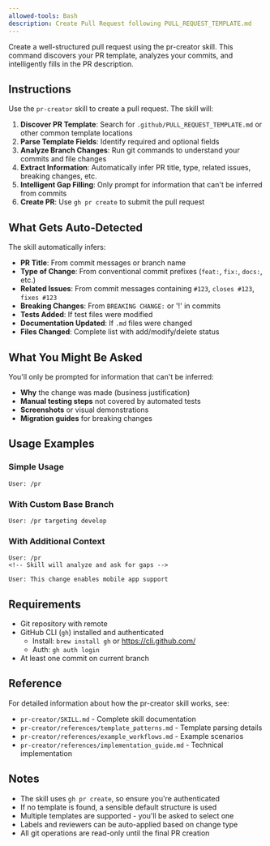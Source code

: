 ```yaml
---
allowed-tools: Bash
description: Create Pull Request following PULL_REQUEST_TEMPLATE.md
---
```


Create a well-structured pull request using the pr-creator skill. This command discovers your PR template, analyzes your commits, and intelligently fills in the PR description.

## Instructions

Use the `pr-creator` skill to create a pull request. The skill will:

1. **Discover PR Template**: Search for `.github/PULL_REQUEST_TEMPLATE.md` or other common template locations
2. **Parse Template Fields**: Identify required and optional fields
3. **Analyze Branch Changes**: Run git commands to understand your commits and file changes
4. **Extract Information**: Automatically infer PR title, type, related issues, breaking changes, etc.
5. **Intelligent Gap Filling**: Only prompt for information that can't be inferred from commits
6. **Create PR**: Use `gh pr create` to submit the pull request

## What Gets Auto-Detected

The skill automatically infers:
- **PR Title**: From commit messages or branch name
- **Type of Change**: From conventional commit prefixes (`feat:`, `fix:`, `docs:`, etc.)
- **Related Issues**: From commit messages containing `#123`, `closes #123`, `fixes #123`
- **Breaking Changes**: From `BREAKING CHANGE:` or '!' in commits
- **Tests Added**: If test files were modified
- **Documentation Updated**: If `.md` files were changed
- **Files Changed**: Complete list with add/modify/delete status

## What You Might Be Asked

You'll only be prompted for information that can't be inferred:
- **Why** the change was made (business justification)
- **Manual testing steps** not covered by automated tests
- **Screenshots** or visual demonstrations
- **Migration guides** for breaking changes

## Usage Examples

### Simple Usage
```
User: /pr
```

### With Custom Base Branch
```
User: /pr targeting develop
```

### With Additional Context
```
User: /pr
<!-- Skill will analyze and ask for gaps -->

User: This change enables mobile app support
```

## Requirements

- Git repository with remote
- GitHub CLI (`gh`) installed and authenticated
  - Install: `brew install gh` or https://cli.github.com/
  - Auth: `gh auth login`
- At least one commit on current branch

## Reference

For detailed information about how the pr-creator skill works, see:
- `pr-creator/SKILL.md` - Complete skill documentation
- `pr-creator/references/template_patterns.md` - Template parsing details
- `pr-creator/references/example_workflows.md` - Example scenarios
- `pr-creator/references/implementation_guide.md` - Technical implementation

## Notes

- The skill uses `gh pr create`, so ensure you're authenticated
- If no template is found, a sensible default structure is used
- Multiple templates are supported - you'll be asked to select one
- Labels and reviewers can be auto-applied based on change type
- All git operations are read-only until the final PR creation
